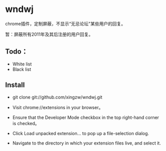 wndwj
=====

chrome插件，定制屏蔽，不显示“无忌论坛"某些用户的回复。

暂：屏蔽所有2011年及其后注册的用户回复。

Todo：
-----

  - White list
  - Black list


Install
-----------
+ git clone git://github.com/xingzw/wndwj.git

+ Visit chrome://extensions in your browser。

+ Ensure that the Developer Mode checkbox in the top right-hand corner is checked。

+ Click Load unpacked extension… to pop up a file-selection dialog.

+ Navigate to the directory in which your extension files live, and select it.
                     
